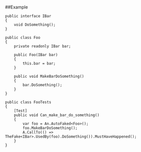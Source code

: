 ##Example

    public interface IBar
    {
        void DoSomething();
    }

    public class Foo
    {
        private readonly IBar bar;

        public Foo(IBar bar)
        {
            this.bar = bar;
        }

        public void MakeBarDoSomething()
        {
            bar.DoSomething();
        }
    }

    public class FooTests
    {
        [Test]
        public void Can_make_bar_do_something()
        {
            var foo = An.AutoFaked<Foo>();
            foo.MakeBarDoSomething();
            A.CallTo(() => TheFake<IBar>.UsedBy(foo).DoSomething()).MustHaveHappened();
        }
    }
